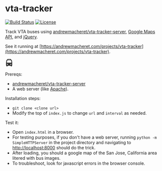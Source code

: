 # vta-tracker

[![Build Status](https://travis-ci.org/andrewmacheret/vta-tracker.svg?branch=master)](https://travis-ci.org/andrewmacheret/vta-tracker) [![License](https://img.shields.io/badge/license-MIT-lightgray.svg)](https://github.com/andrewmacheret/vta-tracker/blob/master/LICENSE.md)

Track VTA buses using [andrewmacheret/vta-tracker-server](https://github.com/andrewmacheret/vta-tracker-server), [Google Maps API](https://developers.google.com/maps/), and [jQuery](https://jquery.com/).

See it running at [https://andrewmacheret.com/projects/vta-tracker](https://andrewmacheret.com/projects/vta-tracker).

![Bus image](www/bus.png?raw=true "Bus image")

Prereqs:
* [andrewmacheret/vta-tracker-server](https://github.com/andrewmacheret/vta-tracker-server)
* A web server (like [Apache](https://httpd.apache.org/)).

Installation steps:
* `git clone <clone url>`
* Modify the top of `index.js` to change `url` and `interval` as needed.

Test it:
* Open `index.html` in a browser.
 * For testing purposes, if you don't have a web server, running `python -m SimpleHTTPServer` in the project directory and navigating to [http://localhost:8000](http://localhost:8000) should do the trick.
* After loading, you should a google map of the San Jose, California area litered with bus images.
* To troubleshoot, look for javascript errors in the browser console.

